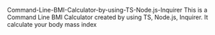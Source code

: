 Command-Line-BMI-Calculator-by-using-TS-Node.js-Inquirer
This is a Command Line BMI Calculator created  by using TS, Node.js, Inquirer.  It calculate your body mass index

